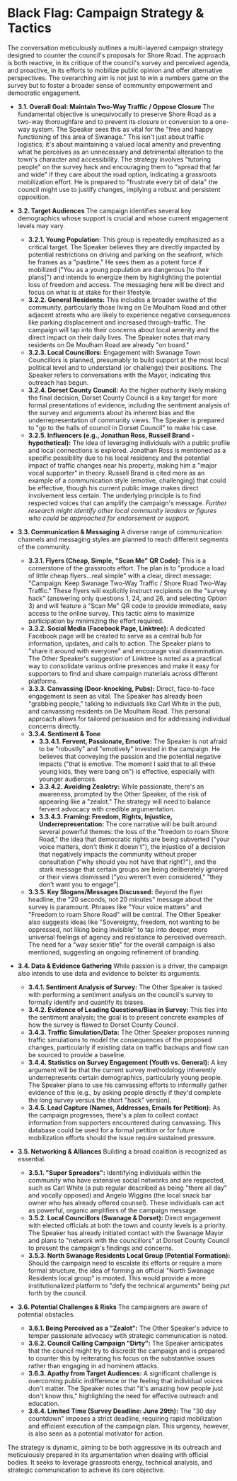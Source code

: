 # Black Flag: Campaign Strategy & Tactics

The conversation meticulously outlines a multi-layered campaign strategy designed to counter the council's proposals for Shore Road. The approach is both reactive, in its critique of the council's survey and perceived agenda, and proactive, in its efforts to mobilize public opinion and offer alternative perspectives. The overarching aim is not just to win a numbers game on the survey but to foster a broader sense of community empowerment and democratic engagement.

- **3.1. Overall Goal: Maintain Two-Way Traffic / Oppose Closure**
    The fundamental objective is unequivocally to preserve Shore Road as a two-way thoroughfare and to prevent its closure or conversion to a one-way system. The Speaker sees this as vital for the "free and happy functioning of this area of Swanage." This isn't just about traffic logistics; it's about maintaining a valued local amenity and preventing what he perceives as an unnecessary and detrimental alteration to the town's character and accessibility. The strategy involves "tutoring people" on the survey hack and encouraging them to "spread that far and wide" if they care about the road option, indicating a grassroots mobilization effort. He is prepared to "frustrate every bit of data" the council might use to justify changes, implying a robust and persistent opposition.

- **3.2. Target Audiences**
    The campaign identifies several key demographics whose support is crucial and whose current engagement levels may vary.
  - **3.2.1. Young Population:** This group is repeatedly emphasized as a critical target. The Speaker believes they are directly impacted by potential restrictions on driving and parking on the seafront, which he frames as a "pastime." He sees them as a potent force if mobilized ("You as a young population are dangerous [to their plans]") and intends to energize them by highlighting the potential loss of freedom and access. The messaging here will be direct and focus on what is at stake for their lifestyle.
  - **3.2.2. General Residents:** This includes a broader swathe of the community, particularly those living on De Moulham Road and other adjacent streets who are likely to experience negative consequences like parking displacement and increased through-traffic. The campaign will tap into their concerns about local amenity and the direct impact on their daily lives. The Speaker notes that many residents on De Moulham Road are already "on board."
  - **3.2.3. Local Councillors:** Engagement with Swanage Town Councillors is planned, presumably to build support at the most local political level and to understand (or challenge) their positions. The Speaker refers to conversations with the Mayor, indicating this outreach has begun.
  - **3.2.4. Dorset County Council:** As the higher authority likely making the final decision, Dorset County Council is a key target for more formal presentations of evidence, including the sentiment analysis of the survey and arguments about its inherent bias and the underrepresentation of community views. The Speaker is prepared to "go to the halls of council in Dorset Council" to make his case.
  - **3.2.5. Influencers (e.g., Jonathan Ross, Russell Brand - hypothetical):** The idea of leveraging individuals with a public profile and local connections is explored. Jonathan Ross is mentioned as a specific possibility due to his local residency and the potential impact of traffic changes near his property, making him a "major vocal supporter" in theory. Russell Brand is cited more as an example of a communication style (emotive, challenging) that could be effective, though his current public image makes direct involvement less certain. The underlying principle is to find respected voices that can amplify the campaign's message. *Further research might identify other local community leaders or figures who could be approached for endorsement or support.*

- **3.3. Communication & Messaging**
    A diverse range of communication channels and messaging styles are planned to reach different segments of the community.
  - **3.3.1. Flyers (Cheap, Simple, "Scan Me" QR Code):** This is a cornerstone of the grassroots effort. The plan is to "produce a load of little cheap flyers...real simple" with a clear, direct message: "Campaign: Keep Swanage Two-Way Traffic / Shore Road Two-Way Traffic." These flyers will explicitly instruct recipients on the "survey hack" (answering only questions 1, 24, and 26, and selecting Option 3) and will feature a "Scan Me" QR code to provide immediate, easy access to the online survey. This tactic aims to maximize participation by minimizing the effort required.
  - **3.3.2. Social Media (Facebook Page, Linktree):** A dedicated Facebook page will be created to serve as a central hub for information, updates, and calls to action. The Speaker plans to "share it around with everyone" and encourage viral dissemination. The Other Speaker's suggestion of Linktree is noted as a practical way to consolidate various online presences and make it easy for supporters to find and share campaign materials across different platforms.
  - **3.3.3. Canvassing (Door-knocking, Pubs):** Direct, face-to-face engagement is seen as vital. The Speaker has already been "grabbing people," talking to individuals like Carl White in the pub, and canvassing residents on De Moulham Road. This personal approach allows for tailored persuasion and for addressing individual concerns directly.
  - **3.3.4. Sentiment & Tone**
    - **3.3.4.1. Fervent, Passionate, Emotive:** The Speaker is not afraid to be "robustly" and "emotively" invested in the campaign. He believes that conveying the passion and the potential negative impacts ("that is emotive. The moment I said that to all these young kids, they were bang on") is effective, especially with younger audiences.
    - **3.3.4.2. Avoiding Zealotry:** While passionate, there's an awareness, prompted by the Other Speaker, of the risk of appearing like a "zealot." The strategy will need to balance fervent advocacy with credible argumentation.
    - **3.3.4.3. Framing: Freedom, Rights, Injustice, Underrepresentation:** The core narrative will be built around several powerful themes: the loss of the "freedom to roam Shore Road," the idea that democratic rights are being subverted ("your voice matters, don't think it doesn't"), the injustice of a decision that negatively impacts the community without proper consultation ("why should you not have that right?"), and the stark message that certain groups are being deliberately ignored or their views dismissed ("you weren't even considered," "they don't want you to engage").
  - **3.3.5. Key Slogans/Messages Discussed:** Beyond the flyer headline, the "20 seconds, not 20 minutes" message about the survey is paramount. Phrases like "Your voice matters" and "Freedom to roam Shore Road" will be central. The Other Speaker also suggests ideas like "Sovereignty, freedom, not wanting to be oppressed, not liking being invisible" to tap into deeper, more universal feelings of agency and resistance to perceived overreach. The need for a "way sexier title" for the overall campaign is also mentioned, suggesting an ongoing refinement of branding.

- **3.4. Data & Evidence Gathering**
    While passion is a driver, the campaign also intends to use data and evidence to bolster its arguments.
  - **3.4.1. Sentiment Analysis of Survey:** The Other Speaker is tasked with performing a sentiment analysis on the council's survey to formally identify and quantify its biases.
  - **3.4.2. Evidence of Leading Questions/Bias in Survey:** This ties into the sentiment analysis; the goal is to present concrete examples of how the survey is flawed to Dorset County Council.
  - **3.4.3. Traffic Simulation/Data:** The Other Speaker proposes running traffic simulations to model the consequences of the proposed changes, particularly if existing data on traffic backups and flow can be sourced to provide a baseline.
  - **3.4.4. Statistics on Survey Engagement (Youth vs. General):** A key argument will be that the current survey methodology inherently underrepresents certain demographics, particularly young people. The Speaker plans to use his canvassing efforts to informally gather evidence of this (e.g., by asking people directly if they'd complete the long survey versus the short "hack" version).
  - **3.4.5. Lead Capture (Names, Addresses, Emails for Petition):** As the campaign progresses, there's a plan to collect contact information from supporters encountered during canvassing. This database could be used for a formal petition or for future mobilization efforts should the issue require sustained pressure.

- **3.5. Networking & Alliances**
    Building a broad coalition is recognized as essential.
  - **3.5.1. "Super Spreaders":** Identifying individuals within the community who have extensive social networks and are respected, such as Carl White (a pub regular described as being "there all day" and vocally opposed) and Angelo Wiggins (the local snack bar owner who has already offered counsel). These individuals can act as powerful, organic amplifiers of the campaign message.
  - **3.5.2. Local Councillors (Swanage & Dorset):** Direct engagement with elected officials at both the town and county levels is a priority. The Speaker has already initiated contact with the Swanage Mayor and plans to "network with the councillors" at Dorset County Council to present the campaign's findings and concerns.
  - **3.5.3. North Swanage Residents Local Group (Potential Formation):** Should the campaign need to escalate its efforts or require a more formal structure, the idea of forming an official "North Swanage Residents local group" is mooted. This would provide a more institutionalized platform to "defy the technical arguments" being put forth by the council.

- **3.6. Potential Challenges & Risks**
    The campaigners are aware of potential obstacles.
  - **3.6.1. Being Perceived as a "Zealot":** The Other Speaker's advice to temper passionate advocacy with strategic communication is noted.
  - **3.6.2. Council Calling Campaign "Dirty":** The Speaker anticipates that the council might try to discredit the campaign and is prepared to counter this by reiterating his focus on the substantive issues rather than engaging in ad hominem attacks.
  - **3.6.3. Apathy from Target Audiences:** A significant challenge is overcoming public indifference or the feeling that individual voices don't matter. The Speaker notes that "it's amazing how people just don't know this," highlighting the need for effective outreach and education.
  - **3.6.4. Limited Time (Survey Deadline: June 29th):** The "30 day countdown" imposes a strict deadline, requiring rapid mobilization and efficient execution of the campaign plan. This urgency, however, is also seen as a potential motivator for action.

The strategy is dynamic, aiming to be both aggressive in its outreach and meticulously prepared in its argumentation when dealing with official bodies. It seeks to leverage grassroots energy, technical analysis, and strategic communication to achieve its core objective.